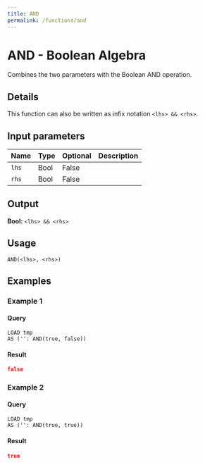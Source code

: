 ```yaml
---
title: AND
permalink: /functions/and
---
```


# AND - Boolean Algebra

Combines the two parameters with the Boolean AND operation.

## Details

This function can also be written as infix notation `<lhs> && <rhs>`.

## Input parameters

| Name | Type | Optional | Description |
| --- | --- | --- | --- |
| `lhs` | Bool | False |  |
| `rhs` | Bool | False |  |

## Output

**Bool:** `<lhs> && <rhs>`

## Usage

```joda
AND(<lhs>, <rhs>)
```

## Examples

### Example 1


#### Query
```joda
LOAD tmp
AS ('': AND(true, false))
```
#### Result
```json
false
```


### Example 2


#### Query
```joda
LOAD tmp
AS ('': AND(true, true))
```
#### Result
```json
true
```


